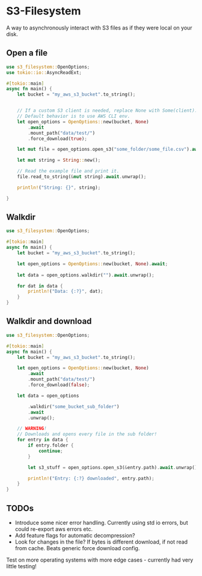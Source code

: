# S3-Filesystem 
A way to asynchronously interact with S3 files as if they were local on your disk. 

## Open a file
```rust no_run
use s3_filesystem::OpenOptions;
use tokio::io::AsyncReadExt;

#[tokio::main]
async fn main() {
    let bucket = "my_aws_s3_bucket".to_string();


    // If a custom S3 client is needed, replace None with Some(client).
    // Default behavior is to use AWS CLI env.
    let open_options = OpenOptions::new(bucket, None)
        .await
        .mount_path("data/test/")
        .force_download(true);

    let mut file = open_options.open_s3("some_folder/some_file.csv").await.unwrap();

    let mut string = String::new();

    // Read the example file and print it.
    file.read_to_string(&mut string).await.unwrap();

    println!("String: {}", string);

}
```


## Walkdir
```rust no_run
use s3_filesystem::OpenOptions;

#[tokio::main]
async fn main() {
    let bucket = "my_aws_s3_bucket".to_string();

    let open_options = OpenOptions::new(bucket, None).await;
   
    let data = open_options.walkdir("").await.unwrap();

    for dat in data {
        println!("Data: {:?}", dat);
    }
}
```
## Walkdir and download 

```rust no_run
use s3_filesystem::OpenOptions;

#[tokio::main]
async fn main() {
    let bucket = "my_aws_s3_bucket".to_string();

    let open_options = OpenOptions::new(bucket, None)
        .await
        .mount_path("data/test/")
        .force_download(false);

    let data = open_options

        .walkdir("some_bucket_sub_folder")
        .await
        .unwrap();

    // WARNING!
    // Downloads and opens every file in the sub folder!
    for entry in data {
        if entry.folder {
            continue;
        }

        let s3_stuff = open_options.open_s3(&entry.path).await.unwrap();

        println!("Entry: {:?} downloaded", entry.path);
    }
}
```



## TODOs 

- Introduce some nicer error handling. Currently using std io errors, but could re-export aws errors etc.
- Add feature flags for automatic decompression?
- Look for changes in the file? If bytes is different download, if not read from cache. Beats generic force download config.

Test on more operating systems with more edge cases - currently had very little testing!
